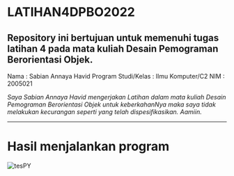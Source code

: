 # LATIHAN4DPBO2022
Repository ini bertujuan untuk memenuhi tugas latihan 4 pada mata kuliah Desain Pemograman Berorientasi Objek. 
------------------

Nama : Sabian Annaya Havid
Program Studi/Kelas : Ilmu Komputer/C2
NIM : 2005021

*Saya Sabian Annaya Havid mengerjakan Latihan dalam mata kuliah Desain Pemograman Berorientasi Objek untuk keberkahanNya maka saya tidak melakukan kecurangan seperti yang telah dispesifikasikan. Aamiin.*

------------------
# Hasil menjalankan program
![tesPY](https://user-images.githubusercontent.com/99664611/156929203-b75796e3-8c94-4555-90a3-cae5dc25c4a0.png)
